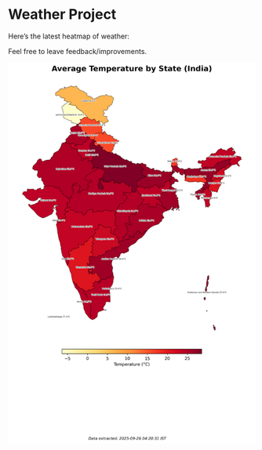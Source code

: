 # Weather Project

Here’s the latest heatmap of weather:

Feel free to leave feedback/improvements.

![India Heatmap](docs/assets/india_heatmap.png?v=D5C739)
